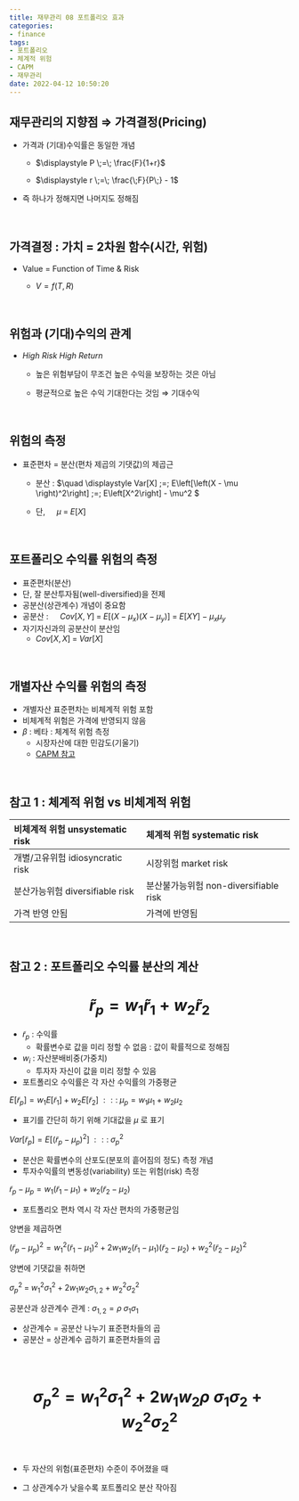 ```yaml
---
title: 재무관리 08 포트폴리오 효과
categories: 
- finance
tags:
- 포트폴리오
- 체계적 위험
- CAPM
- 재무관리
date: 2022-04-12 10:50:20
---
```


## 재무관리의 지향점 $\Rightarrow$ 가격결정(Pricing)

- 가격과 (기대)수익률은 동일한 개념

  - $\displaystyle P \;=\; \frac{F}{1+r}$

  - $\displaystyle r \;=\; \frac{\;F}{P\;} - 1$

- 즉 하나가 정해지면 나머지도 정해짐

<br>

## 가격결정 : 가치 = 2차원 함수(시간, 위험)

- Value = Function of Time & Risk
  
  - $V = f(T, R)$

<br>

## 위험과 (기대)수익의 관계

- *High Risk High Return*

  - 높은 위험부담이 무조건 높은 수익을 보장하는 것은 아님

  - 평균적으로 높은 수익 기대한다는 것임 $\Rightarrow$ 기대수익

<br>

## 위험의 측정

- 표준편차 = 분산(편차 제곱의 기댓값)의 제곱근

  - 분산 : $\quad \displaystyle Var[X] \;=\; E\left[\left(X - \mu \right)^2\right] \;=\; E\left[X^2\right] - \mu^2 $

  - 단, $\quad \mu \;=\; E[X]$

<br>

## 포트폴리오 수익률 위험의 측정

- 표준편차(분산)
- 단, 잘 분산투자됨(well-diversified)을 전제
- 공분산(상관계수) 개념이 중요함
- 공분산 : $\quad \displaystyle Cov[X,Y] \;=\; E\left[\left(X - \mu_x \right)\left(X - \mu_y \right)\right] \;=\; E\left[XY\right] - \mu_x \mu_y$
- 자기자신과의 공분산이 분산임
  - $Cov[X,X] \;=\; Var[X]$

<br>

## 개별자산 수익률 위험의 측정

- 개별자산 표준편차는 비체계적 위험 포함
- 비체계적 위험은 가격에 반영되지 않음
- $\beta$ : 베타 : 체계적 위험 측정
  - 시장자산에 대한 민감도(기울기)
  - [CAPM 참고](/finance/capm)

<br>

## 참고 1 : 체계적 위험 vs 비체계적 위험

| 비체계적 위험 unsystematic risk | 체계적 위험 systematic risk |
|:---|:---|
| 개별/고유위험 idiosyncratic risk | 시장위험 market risk |
| 분산가능위험 diversifiable risk | 분산불가능위험 non-diversifiable risk |
| 가격 반영 안됨 | 가격에 반영됨 |

<br>

## 참고 2 : 포트폴리오 수익률 분산의 계산

# $$\tilde{r}_p = w_1\tilde{r}_1 + w_2\tilde{r}_2$$

- $\tilde{r}_p$ : 수익률
  - 확률변수로 값을 미리 정할 수 없음 : 값이 확률적으로 정해짐
- $w_i$ : 자산분배비중(가중치)
  - 투자자 자신이 값을 미리 정할 수 있음
- 포트폴리오 수익률은 각 자산 수익률의 가중평균

$E[\tilde{r}_p] = w_1E[\tilde{r}_1] + w_2E[\tilde{r}_2] \; ::: \;\mu_p = w_1\mu_1 + w_2\mu_2$

- 표기를 간단히 하기 위해 기대값을 $\mu$ 로 표기

$Var[\tilde{r}_p] = E[(\tilde{r}_p - \mu_p)^2] \; ::: \;\sigma_p^2$

- 분산은 확률변수의 산포도(분포의 흩어짐의 정도) 측정 개념
- 투자수익률의 변동성(variability) 또는 위험(risk) 측정

$\tilde{r}_p - \mu_p = w_1(\tilde{r}_1 - \mu_1) + w_2(\tilde{r}_2 - \mu_2)$

- 포트폴리오 편차 역시 각 자산 편차의 가중평균임

양변을 제곱하면

$( \tilde{r}_p - \mu_p )^2 = w_1^2 ( \tilde{r}_1 - \mu_1 )^2 +
2w_1w_2 ( \tilde{r}_1 - \mu_1 ) ( \tilde{r}_2 - \mu_2 ) + w_2^2 ( \tilde{r}_2 - \mu_2 )^2$

양변에 기댓값을 취하면

$\sigma_p^2 \; = \; w_1^2\sigma_1^2 +2w_1w_2\sigma_{1,2} + w_2^2\sigma_2^2$

공분산과 상관계수 관계 : $\sigma_{1,2} = \rho\;\sigma_1\sigma_1$

- 상관계수 = 공분산 나누기 표준편차들의 곱
- 공분산 = 상관계수 곱하기 표준편차들의 곱

<br>

# $$ \sigma_p^2 = w_1^2\sigma_1^2 + 2w_1w_2\rho\;\sigma_1\sigma_2 + w_2^2\sigma_2^2 $$

<br>

- 두 자산의 위험(표준편차) 수준이 주어졌을 때

- 그 상관계수가 낮을수록 포트폴리오 분산 작아짐

<br>